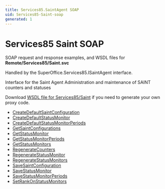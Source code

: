 ```yaml
---
title: Services85.SaintAgent SOAP
uid: Services85-Saint-soap
generated: 1
---
```


# Services85 Saint SOAP

SOAP request and response examples, and WSDL files for **Remote/Services85/Saint.svc**

Handled by the <see cref="T:SuperOffice.Services85.ISaintAgent">SuperOffice.Services85.ISaintAgent</see> interface.

Interface for the Saint Agent
Administration and maintenance of SAINT counters and statuses

Download [WSDL file for Services85/Saint](../Services85-Saint.md) if you need to generate your own proxy code.

* [CreateDefaultSaintConfiguration](CreateDefaultSaintConfiguration.md)
* [CreateDefaultStatusMonitor](CreateDefaultStatusMonitor.md)
* [CreateDefaultStatusMonitorPeriods](CreateDefaultStatusMonitorPeriods.md)
* [GetSaintConfigurations](GetSaintConfigurations.md)
* [GetStatusMonitor](GetStatusMonitor.md)
* [GetStatusMonitorPeriods](GetStatusMonitorPeriods.md)
* [GetStatusMonitors](GetStatusMonitors.md)
* [RegenerateCounters](RegenerateCounters.md)
* [RegenerateStatusMonitor](RegenerateStatusMonitor.md)
* [RegenerateStatusMonitors](RegenerateStatusMonitors.md)
* [SaveSaintConfiguration](SaveSaintConfiguration.md)
* [SaveStatusMonitor](SaveStatusMonitor.md)
* [SaveStatusMonitorPeriods](SaveStatusMonitorPeriods.md)
* [SetRankOnStatusMonitors](SetRankOnStatusMonitors.md)


